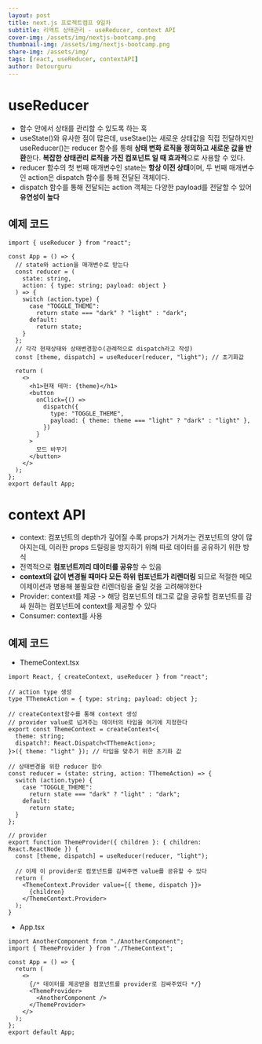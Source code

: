 ```yaml
---
layout: post
title: next.js 프로젝트캠프 9일차
subtitle: 리액트 상태관리 - useReducer, context API
cover-img: /assets/img/nextjs-bootcamp.png
thumbnail-img: /assets/img/nextjs-bootcamp.png
share-img: /assets/img/
tags: [react, useReducer, contextAPI]
author: Detourguru
---
```


# useReducer

- 함수 안에서 상태를 관리할 수 있도록 하는 훅
- useState()와 유사한 점이 많은데, useStae()는 새로운 상태값을 직접 전달하지만 useReducer()는 reducer 함수를 통해 **상태 변화 로직을 정의하고 새로운 값을 반환**한다. **복잡한 상태관리 로직을 가진 컴포넌트 일 때 효과적**으로 사용할 수 있다.
- reducer 함수의 첫 번째 매개변수인 state는 **항상 이전 상태**이며, 두 번째 매개변수인 action은 dispatch 함수를 통해 전달된 객체이다.
- dispatch 함수를 통해 전달되는 action 객체는 다양한 payload를 전달할 수 있어 **유연성이 높다**

## 예제 코드

```
import { useReducer } from "react";

const App = () => {
  // state와 action을 매개변수로 받는다
  const reducer = (
    state: string,
    action: { type: string; payload: object }
  ) => {
    switch (action.type) {
      case "TOGGLE_THEME":
        return state === "dark" ? "light" : "dark";
      default:
        return state;
    }
  };
  // 각각 현재상태와 상태변경함수(관례적으로 dispatch라고 작성)
  const [theme, dispatch] = useReducer(reducer, "light"); // 초기화값

  return (
    <>
      <h1>현재 테마: {theme}</h1>
      <button
        onClick={() =>
          dispatch({
            type: "TOGGLE_THEME",
            payload: { theme: theme === "light" ? "dark" : "light" },
          })
        }
      >
        모드 바꾸기
      </button>
    </>
  );
};
export default App;

```

# context API

- context: 컴포넌트의 depth가 깊어질 수록 props가 거쳐가는 컨포넌트의 양이 많아지는데, 이러한 props 드릴링을 방지하기 위해 따로 데이터를 공유하기 위한 방식
- 전역적으로 **컴포넌트끼리 데이터를 공유**할 수 있음
- **context의 값이 변경될 때마다 모든 하위 컴포넌트가 리렌더링** 되므로 적절한 메모이제이션과 병용해 불필요한 리렌더링을 줄일 것을 고려해야한다
- Provider: context를 제공 -> 해당 컴포넌트의 태그로 값을 공유할 컴포넌트를 감싸 원하는 컴포넌트에 context를 제공할 수 있다
- Consumer: context를 사용

## 예제 코드

- ThemeContext.tsx

```
import React, { createContext, useReducer } from "react";

// action type 생성
type TThemeAction = { type: string; payload: object };

// createContext함수를 통해 context 생성
// provider value로 넘겨주는 데이터의 타입을 여기에 지정한다
export const ThemeContext = createContext<{
  theme: string;
  dispatch?: React.Dispatch<TThemeAction>;
}>({ theme: "light" }); // 타입을 맞추기 위한 초기화 값

// 상태변경을 위한 reducer 함수
const reducer = (state: string, action: TThemeAction) => {
  switch (action.type) {
    case "TOGGLE_THEME":
      return state === "dark" ? "light" : "dark";
    default:
      return state;
  }
};

// provider
export function ThemeProvider({ children }: { children: React.ReactNode }) {
  const [theme, dispatch] = useReducer(reducer, "light");

  // 이제 이 provider로 컴포넌트를 감싸주면 value를 공유할 수 있다
  return (
    <ThemeContext.Provider value={{ theme, dispatch }}>
      {children}
    </ThemeContext.Provider>
  );
}
```

- App.tsx

```
import AnotherComponent from "./AnotherComponent";
import { ThemeProvider } from "./ThemeContext";

const App = () => {
  return (
    <>
      {/* 데이터를 제공받을 컴포넌트를 provider로 감싸주었다 */}
      <ThemeProvider>
        <AnotherComponent />
      </ThemeProvider>
    </>
  );
};
export default App;
```
